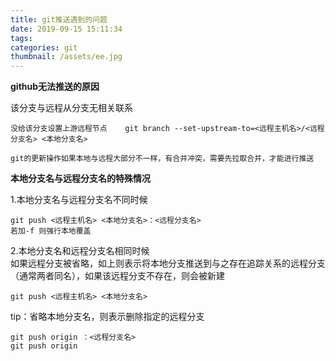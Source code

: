 ```yaml
---
title: git推送遇到的问题
date: 2019-09-15 15:11:34
tags:
categories: git
thumbnail: /assets/ee.jpg
---
```


**github无法推送的原因**

该分支与远程从分支无相关联系 
```					  
没给该分支设置上游远程节点    git branch --set-upstream-to=<远程主机名>/<远程分支名> <本地分支名>

git的更新操作如果本地与远程大部分不一样，有合并冲突，需要先拉取合并，才能进行推送
```


**本地分支名与远程分支名的特殊情况**

1.本地分支名与远程分支名不同时候
```
git push <远程主机名> <本地分支名>：<远程分支名>   
若加-f 则强行本地覆盖
```

2.本地分支名和远程分支名相同时候   
如果远程分支被省略，如上则表示将本地分支推送到与之存在追踪关系的远程分支（通常两者同名），如果该远程分支不存在，则会被新建
```
git push <远程主机名> <本地分支名> 
```
tip：省略本地分支名，则表示删除指定的远程分支
```
git push origin ：<远程分支名> 
git push origin 
```

